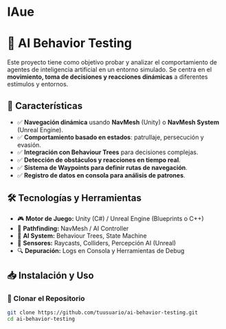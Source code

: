 # IAue

# 🧠 AI Behavior Testing

Este proyecto tiene como objetivo probar y analizar el comportamiento de agentes de inteligencia artificial en un entorno simulado. Se centra en el **movimiento, toma de decisiones y reacciones dinámicas** a diferentes estímulos y entornos.

## 🎯 Características
- ✅ **Navegación dinámica** usando **NavMesh** (Unity) o **NavMesh System** (Unreal Engine).
- ✅ **Comportamiento basado en estados**: patrullaje, persecución y evasión.
- ✅ **Integración con Behaviour Trees** para decisiones complejas.
- ✅ **Detección de obstáculos y reacciones en tiempo real**.
- ✅ **Sistema de Waypoints para definir rutas de navegación**.
- ✅ **Registro de datos en consola para análisis de patrones**.

## 🛠️ Tecnologías y Herramientas
- 🎮 **Motor de Juego:** Unity (C#) / Unreal Engine (Blueprints o C++)
- 🚀 **Pathfinding:** NavMesh / AI Controller
- 🧠 **AI System:** Behaviour Trees, State Machine
- 📡 **Sensores:** Raycasts, Colliders, Percepción AI (Unreal)
- 🔍 **Depuración:** Logs en Consola y Herramientas de Debug

## 📥 Instalación y Uso

### 🔹 Clonar el Repositorio
```bash
git clone https://github.com/tuusuario/ai-behavior-testing.git
cd ai-behavior-testing
